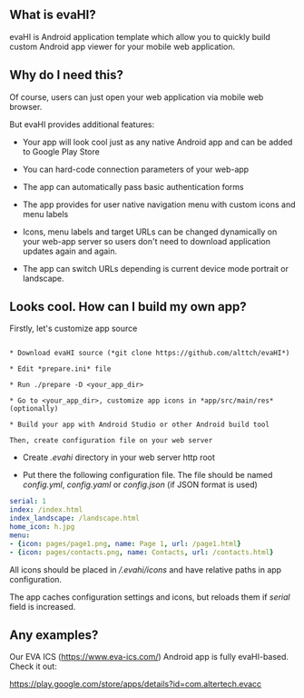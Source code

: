 What is evaHI?
--------------

evaHI is Android application template which allow you to quickly build custom
Android app viewer for your mobile web application.

Why do I need this?
-------------------

Of course, users can just open your web application via mobile web browser.

But evaHI provides additional features:

* Your app will look cool just as any native Android app and can be added to
  Google Play Store

* You can hard-code connection parameters of your web-app

* The app can automatically pass basic authentication forms

* The app provides for user native navigation menu with custom icons and menu
  labels

* Icons, menu labels and target URLs can be changed dynamically on your web-app
  server so users don't need to download application updates again and again.

* The app can switch URLs depending is current device mode portrait or
  landscape.

Looks cool. How can I build my own app?
---------------------------------------

Firstly, let's customize app source
~~~~~~~~~~~~~~~~~~~~~~~~~~~~~~~~~~~

* Download evaHI source (*git clone https://github.com/alttch/evaHI*)

* Edit *prepare.ini* file

* Run ./prepare -D <your_app_dir>

* Go to <your_app_dir>, customize app icons in *app/src/main/res* (optionally)

* Build your app with Android Studio or other Android build tool

Then, create configuration file on your web server
~~~~~~~~~~~~~~~~~~~~~~~~~~~~~~~~~~~~~~~~~~~~~~~~~~

* Create *.evahi* directory in your web server http root

* Put there the following configuration file. The file should be named
  *config.yml*, *config.yaml* or *config.json* (if JSON format is used)

```yaml
serial: 1
index: /index.html
index_landscape: /landscape.html
home_icon: h.jpg
menu:
- {icon: pages/page1.png, name: Page 1, url: /page1.html}
- {icon: pages/contacts.png, name: Contacts, url: /contacts.html}
```

All icons should be placed in */.evahi/icons* and have relative paths in
app configuration.

The app caches configuration settings and icons, but reloads them if *serial*
field is increased.

Any examples?
-------------

Our EVA ICS (https://www.eva-ics.com/) Android app is fully evaHI-based. Check
it out:

https://play.google.com/store/apps/details?id=com.altertech.evacc

